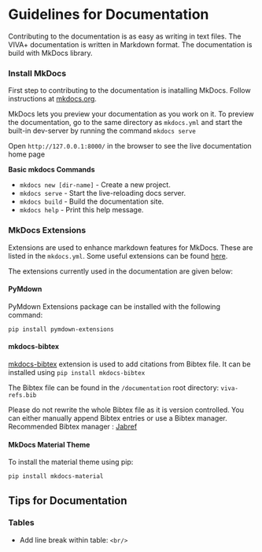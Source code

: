 # Guidelines for Documentation

Contributing to the documentation is as easy as writing in text files. The VIVA+ documentation is written in Markdown format. The documentation is build with MkDocs library.

### Install MkDocs

First step to contributing to the documentation is inatalling MkDocs.
Follow instructions at [mkdocs.org](https://www.mkdocs.org/#getting-started).

MkDocs lets you preview your documentation as you work on it. To preview the documentation, go to the same directory as `mkdocs.yml` and start the built-in dev-server by running the command
`mkdocs serve`

Open `http://127.0.0.1:8000/` in the browser to see the live documentation home page

**Basic mkdocs Commands**

* `mkdocs new [dir-name]` - Create a new project.
* `mkdocs serve` - Start the live-reloading docs server.
* `mkdocs build` - Build the documentation site.
* `mkdocs help` - Print this help message.


### MkDocs Extensions

Extensions are used to enhance markdown features for MkDocs. These are listed in the `mkdocs.yml`. Some useful extensions can be found [here](https://squidfunk.github.io/mkdocs-material/extensions/admonition/).

The extensions currently used in the documentation are given below:

#### PyMdown

PyMdown Extensions package can be installed with the following command:

`pip install pymdown-extensions`

#### mkdocs-bibtex

 [mkdocs-bibtex](https://github.com/shyamd/mkdocs-bibtex/) extension is used to add citations from Bibtex file. It can be installed using `pip install mkdocs-bibtex`

The Bibtex file can be found in the `/documentation` root directory: `viva-refs.bib`

Please do not rewrite the whole Bibtex file as it is version controlled. You can either manually append Bibtex entries or use a Bibtex manager. Recommended Bibtex manager : [Jabref](https://www.jabref.org/)

#### MkDocs **Material** Theme

To install the material theme using pip:

`pip install mkdocs-material`

## Tips for Documentation


### Tables

- Add line break within table: `<br/>`
